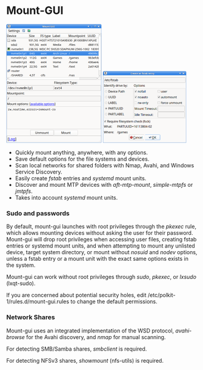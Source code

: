 # Mount-GUI

<img src="img/mount-gui.png" width="251" /> <img src="img/mount-gui2.png" width="220" />

- Quickly mount anything, anywhere, with any options.
- Save default options for the file systems and devices.
- Scan local networks for shared folders with Nmap, Avahi, and Windows Service Discovery.
- Easily create *fstab* entries and *systemd* mount units.
- Discover and mount MTP devices with *aft-mtp-mount*, *simple-mtpfs* or *jmtpfs*.
- Takes into account *systemd* mount units.

### Sudo and passwords

By default, mount-gui launches with root privileges through the *pkexec* rule, which allows mounting devices without asking the user for their password. Mount-gui will drop root privileges when accessing user files, creating fstab entries or systemd mount units, and when attempting to mount any unlisted device, target system directory, or mount without *nosuid* and *nodev* options, unless a fstab entry or a mount unit with the exact same options exists in the system.

Mount-gui can work without root privileges through *sudo*, *pkexec*, or *lxsudo* (lxqt-sudo).

If you are concerned about potential security holes, edit /etc/polkit-1/rules.d/mount-gui.rules to change the default permissions.

### Network Shares

Mount-gui uses an integrated implementation of the WSD protocol, *avahi-browse* for the Avahi discovery, and *nmap* for manual scanning.

For detecting SMB/Samba shares, *smbclient* is required.

For detecting NFSv3 shares, *showmount* (nfs-utils) is required.
